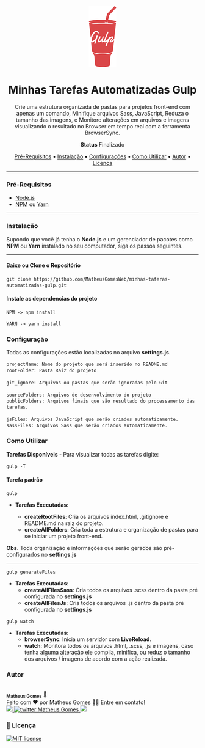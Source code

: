   
<p align="center">  
<img src="./readme/gulp.png" alt="Gulp"/>
</p>

<h1 align="center">
Minhas Tarefas Automatizadas Gulp
</h1>

<p align="center">
  Crie uma estrutura organizada de pastas para projetos front-end com apenas um comando, Minifique arquivos Sass, JavaScript, Reduza o tamanho das imagens, e Monitore alterações em arquivos e imagens visualizando o resultado no Browser em tempo real com a ferramenta BrowserSync. 
</p>

<p align="center"><b>Status</b> Finalizado</p>

<p align="center">
 <a href="#pré-requisitos">Pré-Requisitos</a> •
 <a href="#instalação">Instalação</a> • 
 <a href="#configuração">Configurações</a> • 
 <a href="#como-utilizar">Como Utilizar</a> • 
 <a href="#autor">Autor</a> • 
 <a href="#memo-licença">Licença</a>
</p>

___

### Pré-Requisitos

* [Node.js](https://nodejs.org/en/)
* [NPM](https://www.npmjs.com/) ou [Yarn](https://yarnpkg.com/)

___

### Instalação

Supondo que você já tenha o **Node.js** e um gerenciador de pacotes como **NPM** ou **Yarn** instalado no seu computador, siga os passos seguintes.

___

#### Baixe ou Clone o Repositório

``` 
git clone https://github.com/MatheusGomesWeb/minhas-taferas-automatizadas-gulp.git
```

#### Instale as dependencias do projeto

``` 
NPM -> npm install
```

``` 
YARN -> yarn install
```

### Configuração

Todas as configurações estão localizadas no arquivo **settings.js**.

``` 
projectName: Nome do projeto que será inserido no README.md
rootFolder: Pasta Raiz do projeto

git_ignore: Arquivos ou pastas que serão ignoradas pelo Git

sourceFolders: Arquivos de desenvolvimento do projeto
publicFolders: Arquivos finais que são resultado do processamento das tarefas.

jsFiles: Arquivos JavaScript que serão criados automaticamente.
sassFiles: Arquivos Sass que serão criados automaticamente.
```

### Como Utilizar

**Tarefas Disponíveis** - Para visualizar todas as tarefas digite:

``` 
gulp -T
```

#### Tarefa padrão

``` 
gulp
```

* **Tarefas Executadas**:

  + **createRootFiles**: Cria os arquivos index.html, .gitignore e README.md na raiz do projeto.
  + **createAllFolders**: Cria toda a estrutura e organização de pastas para se iniciar um projeto front-end.

  
**Obs.** Toda organização e informações que serão gerados são pré-configurados no **settings.js**

___

``` 
gulp generateFiles
```

* **Tarefas Executadas**:
  + **createAllFilesSass**: Cria todos os arquivos .scss dentro da pasta pré configurada no **settings.js**
  + **createAllFilesJs**: Cria todos os arquivos .js dentro da pasta pré configurada no **settings.js**

``` 
gulp watch
```

* **Tarefas Executadas**: 
  + **browserSync**: Inicia um servidor com **LiveReload**.
  + **watch**: Monitora todos os arquivos .html, .scss, .js e imagens, caso tenha alguma alteração ele compila, minifica, ou reduz o tamanho dos arquivos / imagens de acordo com a ação realizada.

### Autor

<a href="https://github.com/MatheusGomesWeb">
 <img style="border-radius: 50%; " src="https://avatars3.githubusercontent.com/u/12579898?s=96&v=4" width="100px; " alt=""/>
 <br />
 <sub><b>Matheus Gomes</b></sub></a> <a href="https://github.com/MatheusGomesWeb" title="Matheus Gomes Web">🚀</a>
 <br>
Feito com ❤️ por Matheus Gomes 👋🏽 Entre em contato!
<br>
<a href="https://www.linkedin.com/in/matheusgomes/" target="_blank">
<img src="https://img.shields.io/badge/-Matheus-blue?style=flat-square&logo=Linkedin&logoColor=white&link=https://www.linkedin.com/in/matheusgomes/"/>
 </a>
 <a href="https://twitter.com/MatheusGomesWeb" target="_blank">
<img alt="twitter Matheus Gomes" src="https://img.shields.io/badge/-@MatheusGomesWeb-%231ca0f1?style=flat-square&logo=twitter&logoColor=white&link=https://twitter.com/MatheusGomesWeb"/>
 </a>
 <a href="https://www.facebook.com/matheusgomesrdj/" target="_blank">
<img src="https://img.shields.io/badge/-MatheusGomes-%234267b2?style=flat-square&logo=facebook&logoColor=white&link=https://www.facebook.com/matheusgomesrdj/"/>
</a>

### :memo: Licença

[![MIT license](https://img.shields.io/badge/License-MIT-blue.svg)](https://lbesson.mit-license.org/)
